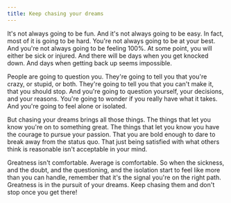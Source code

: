 ```yaml
---
title: Keep chasing your dreams
---
```


It's not always going to be fun. And it's not always going to be easy. In fact, most of it is going to be hard. You're not always going to be at your best. And you're not always going to be feeling 100%. At some point, you will either be sick or injured. And there will be days when you get knocked down. And days when getting back up seems impossible.

People are going to question you. They're going to tell you that you're crazy, or stupid, or both. They're going to tell you that you can't make it, that you should stop. And you're going to question yourself, your decisions, and your reasons. You're going to wonder if you really have what it takes. And you're going to feel alone or isolated.

But chasing your dreams brings all those things. The things that let you know you're on to something great. The things that let you know you have the courage to pursue your passion. That you are bold enough to dare to break away from the status quo. That just being satisfied with what others think is reasonable isn't acceptable in your mind.

Greatness isn't comfortable. Average is comfortable. So when the sickness, and the doubt, and the questioning, and the isolation start to feel like more than you can handle, remember that it's the signal you're on the right path. Greatness is in the pursuit of your dreams. Keep chasing them and don't stop once you get there!
